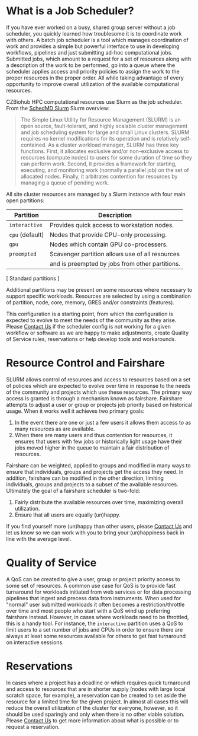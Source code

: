 # What is a Job Scheduler?

If you have ever worked on a busy, shared group server without a job scheduler,
you quickly learned how troublesome it is to coordinate work with others. A
batch job scheduler is a tool which manages coordination of work and provides a
simple but powerful interface to use in developing workflows, pipelines and
just submitting ad-hoc computational jobs. Submitted jobs, which amount to a
request for a set of resources along with a description of the work to be
performed, go into a queue where the scheduler applies access and priority
policies to assign the work to the proper resources in the proper order. All
while taking advantage of every opportunity to improve overall utilization of
the available computational resources.

CZBiohub HPC computational resources use Slurm as the job scheduler. From the
[SchedMD Slurm](http://slurm.schedmd.com/overview.html) Slurm overview:

> The Simple Linux Utility for Resource Management (SLURM) is an open source,
> fault-tolerant, and highly scalable cluster management and job scheduling
> system for large and small Linux clusters. SLURM requires no kernel
> modifications for its operation and is relatively self-contained. As a
> cluster workload manager, SLURM has three key functions. First, it allocates
> exclusive and/or non-exclusive access to resources (compute nodes) to users
> for some duration of time so they can perform work. Second, it provides a
> framework for starting, executing, and monitoring work (normally a parallel
> job) on the set of allocated nodes. Finally, it arbitrates contention for
> resources by managing a queue of pending work.

All site cluster resources are managed by a Slurm instance with four main open
partitions:

| Partition | Description |
| --------------- | ------------------------------------------------------- |
| `interactive` | Provides quick access to workstation nodes. |
| `cpu` (default) | Nodes that provide CPU-only processing. |
| `gpu` | Nodes which contain GPU co-processers. |
| `preempted` | Scavenger partition allows use of all resources |\
|             | and is preempted by jobs from other partitions. |
[ Standard partitions ]

Additional partitions may be present on some resources where necessary to
support specific workloads. Resources are selected by using a combination of
partition, node, core, memory, GRES and/or constraints (features). 

This configuration is a starting point, from which the configuration is
expected to evolve to meet the needs of the community as they arise. Please
[Contact Us](/Contact_Us) if the scheduler config is not working for a given
workflow or software as we are happy to make adjustments, create Quality of
Service rules, reservations or help develop tools and workarounds.

# Resource Control and Fairshare 

SLURM allows control of resources and access to resources based on a set of
policies which are expected to evolve over time in response to the needs of the
community and projects which use these resources. The primary way access is
granted is through a mechanism known as fairshare. Fairshare attempts to adjust
a user or group or projects job priority based on historical usage. When it
works well it achieves two primary goals:

 1. In the event there are one or just a few users it allows them access to as
    many resources as are available.
 1. When there are many users and thus contention for resources, it ensures
    that users with few jobs or historically light usage have their jobs moved
    higher in the queue to maintain a fair distribution of resources.

Fairshare can be weighted, applied to groups and modified in many ways to
ensure that individuals, groups and projects get the access they need. In
addition, fairshare can be modified in the other direction, limiting
individuals, groups and projects to a subset of the available resources.
Ultimately the goal of a fairshare scheduler is two-fold:

 1. Fairly distribute the available resources over time, maximizing overall
    utilization.
 1. Ensure that all users are equally (un)happy.

If you find yourself more (un)happy than other users, please [Contact
Us](/Contact_Us) and let us know so we can work with you to bring your
(un)happiness back in line with the average level.

# Quality of Service

A QoS can be created to give a user, group or project priority access to some
set of resources. A  common use case for QoS is to provide fast turnaround
for workloads initiated from web services or for data processing pipelines
that ingest and precess data from instruments. When used for "normal" user
submitted workloads it often becomes a restriction/throttle over time and
most people who start with a QoS wind up preferring fairshare instead.
However, in cases where workloads need to be throttled, this is a handy tool.
For instance, the `interactive` partition uses a QoS to limit users to a set
number of jobs and CPUs in order to ensure there are always at least some
resources available for others to get fast turnaround on interactive
sessions. 

# Reservations

In cases where a project has a deadline or which requires quick turnaround and
access to resources that are in shorter supply (nodes with large local scratch
space, for example), a reservation can be created to set aside the resource for
a limited time for the given project. In almost all cases this will reduce the
overall utilization of the cluster for everyone, however, so it should be used
sparingly and only when there is no other viable solution. Please [Contact
Us](/Contact_Us) to get more information about what is possible or to
request a reservation.


